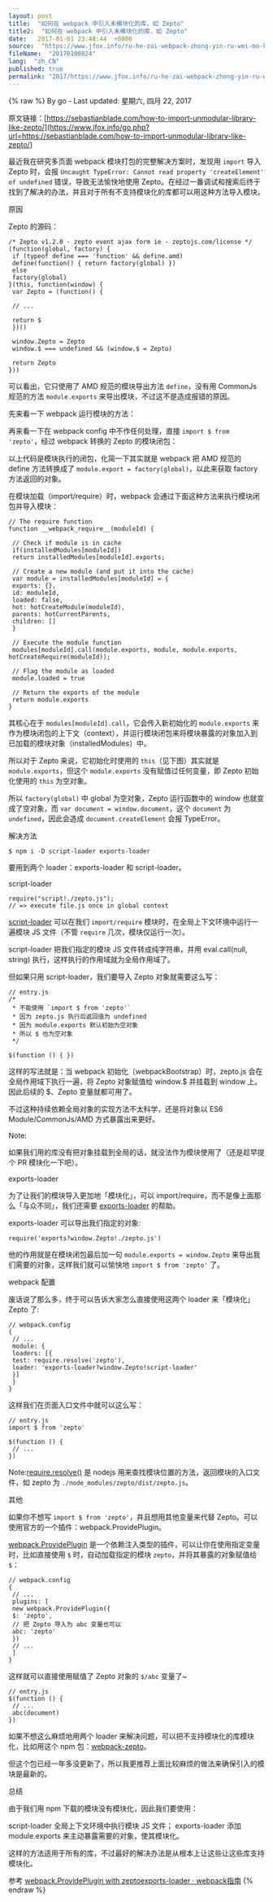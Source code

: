 ```yaml
---
layout: post
title:  "如何在 webpack 中引入未模块化的库，如 Zepto"
title2:  "如何在 webpack 中引入未模块化的库，如 Zepto"
date:   2017-01-01 23:48:44  +0800
source:  "https://www.jfox.info/ru-he-zai-webpack-zhong-yin-ru-wei-mo-kuai-hua-de-ku-ru-zepto.html"
fileName:  "20170100824"
lang:  "zh_CN"
published: true
permalink: "2017/https://www.jfox.info/ru-he-zai-webpack-zhong-yin-ru-wei-mo-kuai-hua-de-ku-ru-zepto.html"
---
```

{% raw %}
By go - Last updated: 星期六, 四月 22, 2017

原文链接：[https://sebastianblade.com/how-to-import-unmodular-library-like-zepto/](https://www.jfox.info/go.php?url=https://sebastianblade.com/how-to-import-unmodular-library-like-zepto/)

最近我在研究多页面 webpack 模块打包的完整解决方案时，发现用 `import` 导入 Zepto 时，会报 `Uncaught TypeError: Cannot read property 'createElement' of undefined` 错误，导致无法愉快地使用 Zepto。在经过一番调试和搜索后终于找到了解决的办法，并且对于所有不支持模块化的库都可以用这种方法导入模块。 

原因

Zepto 的源码：

    /* Zepto v1.2.0 - zepto event ajax form ie - zeptojs.com/license */
    (function(global, factory) {
     if (typeof define === 'function' && define.amd)
     define(function() { return factory(global) })
     else
     factory(global)
    }(this, function(window) {
     var Zepto = (function() {
    
     // ...
    
     return $
     })()
    
     window.Zepto = Zepto
     window.$ === undefined && (window.$ = Zepto)
    
     return Zepto
    }))
    

可以看出，它只使用了 AMD 规范的模块导出方法 `define`，没有用 CommonJs 规范的方法 `module.exports` 来导出模块，不过这不是造成报错的原因。

先来看一下 webpack 运行模块的方法： 

再来看一下在 webpack config 中不作任何处理，直接 `import $ from 'zepto'`，经过 webpack 转换的 Zepto 的模块闭包：

以上代码是模块执行的闭包，化简一下其实就是 webpack 把 AMD 规范的 define 方法转换成了 `module.export = factory(global)`，以此来获取 factory 方法返回的对象。

在模块加载（import/require）时，webpack 会通过下面这种方法来执行模块闭包并导入模块：

    // The require function
    function __webpack_require__(moduleId) {
    
     // Check if module is in cache
     if(installedModules[moduleId])
     return installedModules[moduleId].exports;
    
     // Create a new module (and put it into the cache)
     var module = installedModules[moduleId] = {
     exports: {},
     id: moduleId,
     loaded: false,
     hot: hotCreateModule(moduleId),
     parents: hotCurrentParents,
     children: []
     }
    
     // Execute the module function
     modules[moduleId].call(module.exports, module, module.exports, hotCreateRequire(moduleId));
    
     // Flag the module as loaded
     module.loaded = true
    
     // Return the exports of the module
     return module.exports
    }
    

其核心在于 `modules[moduleId].call`，它会传入新初始化的 `module.exports` 来作为模块闭包的上下文（context），并运行模块闭包来将模块暴露的对象加入到已加载的模块对象（installedModules）中。

所以对于 Zepto 来说，它初始化时使用的 `this`（见下图）其实就是 `module.exports`，但这个 `module.exports` 没有赋值过任何变量，即 Zepto 初始化使用的 `this` 为空对象。

所以 `factory(global)` 中 global 为空对象，Zepto 运行函数中的 window 也就变成了空对象，而 `var document = window.document`，这个 `document` 为 `undefined`，因此会造成 `document.createElement` 会报 TypeError。

解决方法

    $ npm i -D script-loader exports-loader
    

要用到两个 loader：exports-loader 和 script-loader。

script-loader

    require("script!./zepto.js"); 
    // => execute file.js once in global context
    

[script-loader](https://www.jfox.info/go.php?url=https://github.com/webpack/script-loader) 可以在我们 `import/require` 模块时，在全局上下文环境中运行一遍模块 JS 文件（不管 `require` 几次，模块仅运行一次）。

script-loader 把我们指定的模块 JS 文件转成纯字符串，并用 eval.call(null, string) 执行，这样执行的作用域就为全局作用域了。

但如果只用 script-loader，我们要导入 Zepto 对象就需要这么写：

    // entry.js
    /*
     * 不能使用 `import $ from 'zepto'`
     * 因为 zepto.js 执行后返回值为 undefined
     * 因为 module.exports 默认初始为空对象
     * 所以 $ 也为空对象
     */
    
    $(function () { })
    

这样的写法就是：当 webpack 初始化（webpackBootstrap）时，zepto.js 会在全局作用域下执行一遍，将 Zepto 对象赋值给 window.$ 并挂载到 window 上。因此后续的 $、Zepto 变量就都可用了。

不过这种持续依赖全局对象的实现方法不太科学，还是将对象以 ES6 Module/CommonJs/AMD 方式暴露出来更好。

Note:

如果我们用的库没有把对象挂载到全局的话，就没法作为模块使用了（还是趁早提个 PR 模块化一下吧）。

exports-loader

为了让我们的模块导入更加地「模块化」，可以 import/require，而不是像上面那么「与众不同」，我们还需要 [exports-loader](https://www.jfox.info/go.php?url=https://github.com/webpack/exports-loader) 的帮助。

exports-loader 可以导出我们指定的对象:

    require('exports?window.Zepto!./zepto.js') 
    

他的作用就是在模块闭包最后加一句 `module.exports = window.Zepto` 来导出我们需要的对象，这样我们就可以愉快地 `import $ from 'zepto'` 了。

webpack 配置

废话说了那么多，终于可以告诉大家怎么直接使用这两个 loader 来「模块化」Zepto 了:

    // webpack.config
    {
     // ...
     module: {
     loaders: [{
     test: require.resolve('zepto'),
     loader: 'exports-loader?window.Zepto!script-loader'
     }]
     }
    }
    

这样我们在页面入口文件中就可以这么写：

    // entry.js
    import $ from 'zepto'
    
    $(function () {
     // ...
    })
    

Note:[require.resolve()](https://www.jfox.info/go.php?url=https://nodejs.org/api/globals.html#globals_require_resolve) 是 nodejs 用来查找模块位置的方法，返回模块的入口文件，如 zepto 为 `./node_modules/zepto/dist/zepto.js`。

其他

如果你不想写 `import $ from 'zepto'`，并且想用其他变量来代替 Zepto。可以使用官方的一个插件：webpack.ProvidePlugin。

[webpack.ProvidePlugin](https://www.jfox.info/go.php?url=https://github.com/webpack/webpack/blob/54aa3cd0d6167943713491fd5e1110b777336be6/lib/ProvidePlugin.js) 是一个依赖注入类型的插件，可以让你在使用指定变量时，比如直接使用 `$` 时，自动加载指定的模块 `zepto`，并将其暴露的对象赋值给 `$`：

    // webpack.config
    {
     // ...
     plugins: [
     new webpack.ProvidePlugin({
     $: 'zepto',
     // 把 Zepto 导入为 abc 变量也可以
     abc: 'zepto'
     })
     // ...
     ]
    }
    

这样就可以直接使用赋值了 Zepto 对象的 `$/abc` 变量了~

    // entry.js
    $(function () {
     // ...
     abc(document)
    })
    

如果不想这么麻烦地用两个 loader 来解决问题，可以把不支持模块化的库模块化，比如用这个 npm 包：[webpack-zepto](https://www.jfox.info/go.php?url=https://www.npmjs.com/package/webpack-zepto)。

但这个包已经一年多没更新了，所以我更推荐上面比较麻烦的做法来确保引入的模块是最新的。

总结

由于我们用 npm 下载的模块没有模块化，因此我们要使用：

script-loader 全局上下文环境中执行模块 JS 文件； exports-loader 添加 module.exports 来主动暴露需要的对象，使其模块化。

这样的方法适用于所有的库，不过最好的解决办法是从根本上让这些让这些库支持模块化。

参考 [webpack.ProvidePlugin with zepto](https://www.jfox.info/go.php?url=http://stackoverflow.com/questions/35006730/webpack-provideplugin-with-zepto)[exports-loader · webpack指南](https://www.jfox.info/go.php?url=https://webpack.toobug.net/zh-cn/chapter4/exports-loader.html)
{% endraw %}
